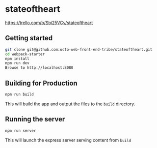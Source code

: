 # stateoftheart

https://trello.com/b/Sbi25VCv/stateoftheart

## Getting started

```sh
git clone git@github.com:octo-web-front-end-tribe/stateoftheart.git
cd webpack-starter
npm install
npm run dev
Browse to http://localhost:8080
```
## Building for Production
```sh
npm run build
```
This will build the app and output the files to the `build` directory.
## Running the server
```sh
npm run server
```
This will launch the express server serving content from `build`
